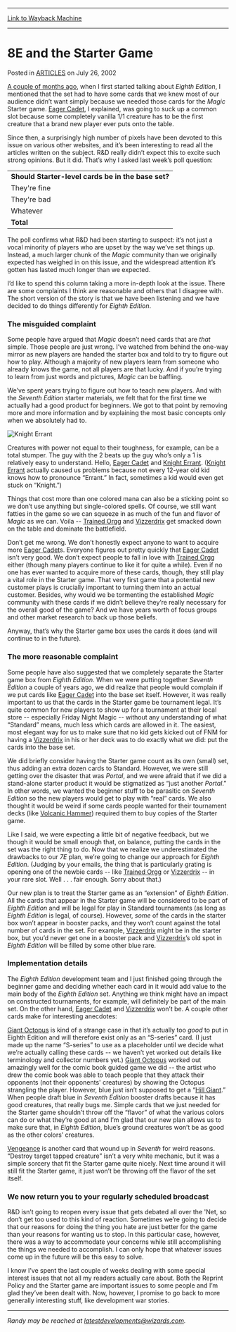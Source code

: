 
---
[Link to Wayback Machine](https://web.archive.org/web/20150821024618/http://magic.wizards.com/en/articles/archive/8e-and-starter-game-2002-07-26)

[_metadata_:description]:- "A couple of months ago, when I first started talking about Eighth Edition, I mentioned that the set had to have some cards that we knew most of our audience didn’t want simply because we needed those cards for the Magic Starter game."
[_metadata_:generator]:- "Drupal 7 (http://drupal.org)"
[_metadata_:node]:- "287586"
[_metadata_:publish_date]:- "2002-07-26"
[_metadata_:source]:- "div-main-content"
[_metadata_:title]:- "8E and the Starter Game"
[_metadata_:wayback_capture_timestamp]:- "2015-08-21 02:46:18"
[_metadata_:wayback_raw_url]:- "https://web.archive.org/web/20150821024618id_/http://magic.wizards.com/en/articles/archive/8e-and-starter-game-2002-07-26"
[_metadata_:wayback_url]:- "http://magic.wizards.com/en/articles/archive/8e-and-starter-game-2002-07-26"
---


8E and the Starter Game
=======================



 Posted in [ARTICLES](/en/articles)
 on July 26, 2002 









[A couple of months ago](http://archive.wizards.com/Magic/Magazine/Article.aspx?x=mtgcom/daily/rb23), when I first started talking about *Eighth Edition*, I mentioned that the set had to have some cards that we knew most of our audience didn’t want simply because we needed those cards for the *Magic* Starter game. [Eager Cadet](http://gatherer.wizards.com/Pages/Card/Details.aspx?name=Eager+Cadet), I explained, was going to suck up a common slot because some completely vanilla 1/1 creature has to be the first creature that a brand new player ever puts onto the table.


Since then, a surprisingly high number of pixels have been devoted to this issue on various other websites, and it’s been interesting to read all the articles written on the subject. R&D really didn’t expect this to excite such strong opinions. But it did. That’s why I asked last week’s poll question:




|  |
| --- |
| **Should Starter-level cards be in the base set?** |
| They're fine | 1688 | 30.3% |
| They're bad | 2668 | 47.9% |
| Whatever | 1214 | 21.8% |
| **Total** | **5570** | **100.0%** |

The poll confirms what R&D had been starting to suspect: it’s not just a vocal minority of players who are upset by the way we’ve set things up. Instead, a much larger chunk of the *Magic* community than we originally expected has weighed in on this issue, and the widespread attention it’s gotten has lasted much longer than we expected.


I’d like to spend this column taking a more in-depth look at the issue. There are some complaints I think are reasonable and others that I disagree with. The short version of the story is that we have been listening and we have decided to do things differently for *Eighth Edition*.


### The misguided complaint


Some people have argued that *Magic* doesn’t need cards that are *that* simple. Those people are just wrong. I’ve watched from behind the one-way mirror as new players are handed the starter box and told to try to figure out how to play. Although a majority of new players learn from someone who already knows the game, not all players are that lucky. And if you’re trying to learn from just words and pictures, *Magic* can be baffling.


We’ve spent years trying to figure out how to teach new players. And with the *Seventh Edition* starter materials, we felt that for the first time we actually had a good product for beginners. We got to that point by removing more and more information and by explaining the most basic concepts only when we absolutely had to.


![Knight Errant](http://gatherer.wizards.com/Handlers/Image.ashx?size=small&type=card&name=Knight%20Errant&options=)


Creatures with power not equal to their toughness, for example, can be a total stumper. The guy with the 2 beats up the guy who’s only a 1 is relatively easy to understand. Hello, [Eager Cadet](http://gatherer.wizards.com/Pages/Card/Details.aspx?name=Eager+Cadet) and [Knight Errant](http://gatherer.wizards.com/Pages/Card/Details.aspx?name=Knight+Errant). ([Knight Errant](http://gatherer.wizards.com/Pages/Card/Details.aspx?name=Knight+Errant) actually caused us problems because not every 12-year old kid knows how to pronounce “Errant.” In fact, sometimes a kid would even get stuck on “Knight.”)


Things that cost more than one colored mana can also be a sticking point so we don’t use anything but single-colored spells. Of course, we still want fatties in the game so we can squeeze in as much of the fun and flavor of *Magic* as we can. Voila -- [Trained Orgg](http://gatherer.wizards.com/Pages/Card/Details.aspx?name=Trained+Orgg) and [Vizzerdrix](http://gatherer.wizards.com/Pages/Card/Details.aspx?name=Vizzerdrix) get smacked down on the table and dominate the battlefield.


Don’t get me wrong. We don’t honestly expect anyone to want to acquire more [Eager Cadet](http://gatherer.wizards.com/Pages/Card/Details.aspx?name=Eager+Cadet)s. Everyone figures out pretty quickly that [Eager Cadet](http://gatherer.wizards.com/Pages/Card/Details.aspx?name=Eager+Cadet) isn’t very good. We don’t expect people to fall in love with [Trained Orgg](http://gatherer.wizards.com/Pages/Card/Details.aspx?name=Trained+Orgg) either (though many players continue to like it for quite a while). Even if no one has ever wanted to acquire more of these cards, though, they still play a vital role in the Starter game. That very first game that a potential new customer plays is crucially important to turning them into an actual customer. Besides, why would we be tormenting the established *Magic* community with these cards if we didn’t believe they’re really necessary for the overall good of the game? And we have years worth of focus groups and other market research to back up those beliefs.


Anyway, that’s why the Starter game box uses the cards it does (and will continue to in the future).


### The more reasonable complaint


Some people have also suggested that we completely separate the Starter game box from *Eighth Edition*. When we were putting together *Seventh Edition* a couple of years ago, we did realize that people would complain if we put cards like [Eager Cadet](http://gatherer.wizards.com/Pages/Card/Details.aspx?name=Eager+Cadet) into the base set itself. However, it was really important to us that the cards in the Starter game be tournament legal. It’s quite common for new players to show up for a tournament at their local store -- especially Friday Night Magic -- without any understanding of what “Standard” means, much less which cards are allowed in it. The easiest, most elegant way for us to make sure that no kid gets kicked out of FNM for having a [Vizzerdrix](http://gatherer.wizards.com/Pages/Card/Details.aspx?name=Vizzerdrix) in his or her deck was to do exactly what we did: put the cards into the base set.


We did briefly consider having the Starter game count as its own (small) set, thus adding an extra dozen cards to Standard. However, we were still getting over the disaster that was *Portal*, and we were afraid that if we did a stand-alone starter product it would be stigmatized as “just another *Portal*.” In other words, we wanted the beginner stuff to be parasitic on *Seventh Edition* so the new players would get to play with “real” cards. We also thought it would be weird if some cards people wanted for their tournament decks (like [Volcanic Hammer](http://gatherer.wizards.com/Pages/Card/Details.aspx?name=Volcanic+Hammer)) required them to buy copies of the Starter game.


Like I said, we were expecting a little bit of negative feedback, but we though it would be small enough that, on balance, putting the cards in the set was the right thing to do. Now that we realize we underestimated the drawbacks to our *7E* plan, we’re going to change our approach for *Eighth Edition*. (Judging by your emails, the thing that is particularly grating is opening one of the newbie cards -- like [Trained Orgg](http://gatherer.wizards.com/Pages/Card/Details.aspx?name=Trained+Orgg) or [Vizzerdrix](http://gatherer.wizards.com/Pages/Card/Details.aspx?name=Vizzerdrix) -- in your rare slot. Well . . . fair enough. Sorry about that.)


Our new plan is to treat the Starter game as an “extension” of *Eighth Edition*. All the cards that appear in the Starter game will be considered to be part of *Eighth Edition* and will be legal for play in Standard tournaments (as long as *Eighth Edition* is legal, of course). However, *some* of the cards in the starter box won’t appear in booster packs, and they won’t count against the total number of cards in the set. For example, [Vizzerdrix](http://gatherer.wizards.com/Pages/Card/Details.aspx?name=Vizzerdrix) might be in the starter box, but you’d never get one in a booster pack and [Vizzerdrix](http://gatherer.wizards.com/Pages/Card/Details.aspx?name=Vizzerdrix)’s old spot in *Eighth Edition* will be filled by some other blue rare.


### Implementation details


The *Eighth Edition* development team and I just finished going through the beginner game and deciding whether each card in it would add value to the main body of the *Eighth Edition* set. Anything we think might have an impact on constructed tournaments, for example, will definitely be part of the main set. On the other hand, [Eager Cadet](http://gatherer.wizards.com/Pages/Card/Details.aspx?name=Eager+Cadet) and [Vizzerdrix](http://gatherer.wizards.com/Pages/Card/Details.aspx?name=Vizzerdrix) won’t be. A couple other cards make for interesting anecdotes:


[Giant Octopus](http://gatherer.wizards.com/Pages/Card/Details.aspx?name=Giant+Octopus) is kind of a strange case in that it’s actually too *good* to put in Eighth Edition and will therefore exist only as an “S-series” card. (I just made up the name “S-series” to use as a placeholder until we decide what we’re actually calling these cards -- we haven’t yet worked out details like terminology and collector numbers yet.) [Giant Octopus](http://gatherer.wizards.com/Pages/Card/Details.aspx?name=Giant+Octopus) worked out amazingly well for the comic book guided game we did -- the artist who drew the comic book was able to teach people that they attack their opponents (not their opponents' creatures) by showing the Octopus strangling the player. However, blue just isn’t supposed to get a “[Hill Giant](http://gatherer.wizards.com/Pages/Card/Details.aspx?name=Hill+Giant).” When people draft blue in *Seventh Edition* booster drafts because it has good creatures, that really bugs me. Simple cards that we just needed for the Starter game shouldn’t throw off the “flavor” of what the various colors can do or what they’re good at and I’m glad that our new plan allows us to make sure that, in *Eighth Edition*, blue’s ground creatures won’t be as good as the other colors’ creatures.


[Vengeance](http://gatherer.wizards.com/Pages/Card/Details.aspx?name=Vengeance) is another card that wound up in *Seventh* for weird reasons. “Destroy target tapped creature” isn’t a very white mechanic, but it was a simple sorcery that fit the Starter game quite nicely. Next time around it will still fit the Starter game, it just won’t be throwing off the flavor of the set itself.


### We now return you to your regularly scheduled broadcast


R&D isn’t going to reopen every issue that gets debated all over the 'Net, so don’t get too used to this kind of reaction. Sometimes we’re going to decide that our reasons for doing the thing you hate are just better for the game than your reasons for wanting us to stop. In this particular case, however, there was a way to accommodate your concerns while still accomplishing the things we needed to accomplish. I can only hope that whatever issues come up in the future will be this easy to solve.


I know I’ve spent the last couple of weeks dealing with some special interest issues that not all my readers actually care about. Both the Reprint Policy and the Starter game are important issues to some people and I’m glad they’ve been dealt with. Now, however, I promise to go back to more generally interesting stuff, like development war stories.




---

*Randy may be reached at latestdevelopments@wizards.com.*







